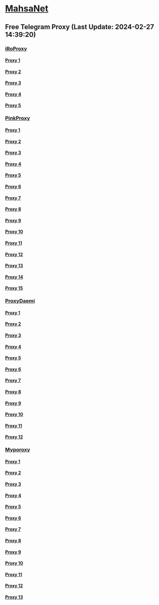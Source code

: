 
# [MahsaNet](https://t.me/mahsa_net)
## Free Telegram Proxy (Last Update: 2024-02-27 14:39:20)
### [iRoProxy](https://t.me/iRoProxy)
#### [Proxy 1](tg://proxy?server=95.216.42.159&port=250&secret=FgMBAgABAAH8AwOG4kw63Q%3D%3D)
#### [Proxy 2](tg://proxy?server=144.76.224.91&port=250&secret=FgMBAgABAAH8AwOG4kw63Q%3D%3D)
#### [Proxy 3](tg://proxy?server=176.9.238.184&port=250&secret=FgMBAgABAAH8AwOG4kw63Q%3D%3D)
#### [Proxy 4](tg://proxy?server=144.76.83.123&port=250&secret=FgMBAgABAAH8AwOG4kw63Q%3D%3D)
#### [Proxy 5](tg://proxy?server=88.99.51.105&port=250&secret=FgMBAgABAAH8AwOG4kw63Q%3D%3D)
### [PinkProxy](https://t.me/PinkProxy)
#### [Proxy 1](tg://proxy?server=159.69.186.150&port=4045&secret=FgMBAgABAAH8AwOG4kw63Q==)
#### [Proxy 2](tg://proxy?server=159.69.250.103&port=4045&secret=FgMBAgABAAH8AwOG4kw63Q==)
#### [Proxy 3](tg://proxy?server=188.34.165.202&port=4045&secret=FgMBAgABAAH8AwOG4kw63Q==)
#### [Proxy 4](tg://proxy?server=167.235.230.134&port=4045&secret=FgMBAgABAAH8AwOG4kw63Q==)
#### [Proxy 5](tg://proxy?server=195.201.235.32&port=4045&secret=FgMBAgABAAH8AwOG4kw63Q==)
#### [Proxy 6](tg://proxy?server=46.4.95.144&port=4045&secret=FgMBAgABAAH8AwOG4kw63Q%3D%3D)
#### [Proxy 7](tg://proxy?server=116.202.53.120&port=4045&secret=FgMBAgABAAH8AwOG4kw63Q==)
#### [Proxy 8](tg://proxy?server=88.99.103.108&port=4045&secret=FgMBAgABAAH8AwOG4kw63Q==)
#### [Proxy 9](tg://proxy?server=167.235.230.134&port=4045&secret=FgMBAgABAAH8AwOG4kw63Q==)
#### [Proxy 10](tg://proxy?server=94.130.52.180&port=4045&secret=FgMBAgABAAH8AwOG4kw63Q==)
#### [Proxy 11](tg://proxy?server=148.251.45.218&port=4045&secret=FgMBAgABAAH8AwOG4kw63Q==)
#### [Proxy 12](tg://proxy?server=116.202.80.138&port=4045&secret=FgMBAgABAAH8AwOG4kw63Q==)
#### [Proxy 13](tg://proxy?server=49.13.89.91&port=4045&secret=FgMBAgABAAH8AwOG4kw63Q==)
#### [Proxy 14](tg://proxy?server=188.34.165.202&port=4045&secret=FgMBAgABAAH8AwOG4kw63Q==)
#### [Proxy 15](tg://proxy?server=195.201.235.32&port=4045&secret=FgMBAgABAAH8AwOG4kw63Q==)
### [ProxyDaemi](https://t.me/ProxyDaemi)
#### [Proxy 1](tg://proxy?server=80.85.245.43&port=8085&secret=FgMBAgABAAH8AwOG4kw63QtY2RueWVrdGFuZXQuY29tZmFyYWthdi5jb212YW4ubmFqdmEuY29tAAAAAAAAAAAAAAAAAAAAAAAAAAAAAAAA)
#### [Proxy 2](tg://proxy?server=188.40.170.143&port=2024&secret=FgMBAgABAAH8AwOG4kw63Q%3D%3D)
#### [Proxy 3](tg://proxy?server=168.119.82.229&port=3443&secret=FgMBAgABAAH8AwOG4kw63Q%3D%3D)
#### [Proxy 4](tg://proxy?server=49.13.135.50&port=88&secret=FgMBAgABAAH8AwOG4kw63Q%3D%3D)
#### [Proxy 5](tg://proxy?server=49.13.166.196&port=8085&secret=FgMBAgABAAH8AwOG4kw63Q%3D%3D)
#### [Proxy 6](tg://proxy?server=178.20.46.8&port=2026&secret=FgMBAgABAAH8AwOG4kw63Q%3D%3D)
#### [Proxy 7](tg://proxy?server=49.13.6.152&port=3443&secret=FgMBAgABAAH8AwOG4kw63Q%3D%3D)
#### [Proxy 8](tg://proxy?server=cloudflare.com.nokia.com.co.uk.do_yo.want_to.clash_with.this.www.microsoft.com.there_is_no.place_like.localhost.www.bing.com.count_with_me.cyou.net.digikala.com.msn.com.bsi.ir.enamad.ir.now_sudo.again_to_fight.everyone.i_am.the_internet.lami-limi.sbs.&port=3443&secret=FgMBAgABAAH8AwOG4kw63Q==)
#### [Proxy 9](tg://proxy?server=5.9.42.126&port=3443&secret=FgMBAgABAAH8AwOG4kw63Q%3D%3D)
#### [Proxy 10](tg://proxy?server=162.55.41.198&port=443&secret=3fQ1mpsyX_HR5QhN8OD3U3s)
#### [Proxy 11](tg://proxy?server=128.140.117.233&port=443&secret=3fQ1mpsyX_HR5QhN8OD3U3s)
#### [Proxy 12](tg://proxy?server=78.47.17.247&port=88&secret=FgMBAgABAAH8AwOG4kw63Q%3D%3D)
### [Myporoxy](https://t.me/Myporoxy)
#### [Proxy 1](tg://proxy?server=cloudflare.com.nokia.com.web.rubika.ir.feranchesko.info&port=3443&secret=FpABAiIBhwH8AwOG42xL3Q==)
#### [Proxy 2](tg://proxy?server=cloudflare.com.nokia.com.web.rubika.ir.doncavert-oslam.info&port=6550&secret=FgMBAgABAAH8AwOG4kw63Q==)
#### [Proxy 3](tg://proxy?server=57.128.85.52&port=6550&secret=FpABAiIBhwH8AwOG42xL3Q==)
#### [Proxy 4](tg://proxy?server=cloudflare.com.nokia.com.web.rubika.ir.feranchesko.info&port=3443&secret=FpABAiIBhwH8AwOG42xL3Q==)
#### [Proxy 5](tg://proxy?server=57.128.85.52&port=6550&secret=FpABAiIBhwH8AwOG42xL3Q==)
#### [Proxy 6](tg://proxy?server=57.128.165.241&port=6550&secret=FpABAiIBhwH8AwOG42xL3Q==)
#### [Proxy 7](tg://proxy?server=cloudflare.com.nokia.com.web.rubika.ir.doncavert-oslam.info&port=6550&secret=FgMBAgABAAH8AwOG4kw63Q==)
#### [Proxy 8](tg://proxy?server=136.243.175.156&port=6550&secret=FpABAiIBhwH8AwOG42xL3Q==)
#### [Proxy 9](tg://proxy?server=cloudflare.com.nokia.com.co.uk.do_yo.want_to.clash_with.this.www.microsoft.com.there_is_no.place_like.localhost.www.bing.com.count_with_me.cyou.net.digikala.com.msn.com.bsi.ir.enamad.ir.now_sudo.again_to_fight.everyone.i_am.the_internet.shert-men.sbs.&port=1201&secret=FpABAiIBhwH8AwOG42xL3Q==)
#### [Proxy 10](tg://proxy?server=cloudflare.com.nokia.com.web.rubika.ir.doncavert-oslam.info&port=6550&secret=FgMBAgABAAH8AwOG4kw63Q==)
#### [Proxy 11](tg://proxy?server=136.243.175.156&port=6550&secret=FpABAiIBhwH8AwOG42xL3Q==)
#### [Proxy 12](tg://proxy?server=cloudflare.com.nokia.com.web.rubika.ir.feranchesko.info&port=3443&secret=FpABAiIBhwH8AwOG42xL3Q==)
#### [Proxy 13](tg://proxy?server=cloudflare.com.nokia.com.web.rubika.ir.doncavert-oslam.info&port=6550&secret=FgMBAgABAAH8AwOG4kw63Q==)

    
